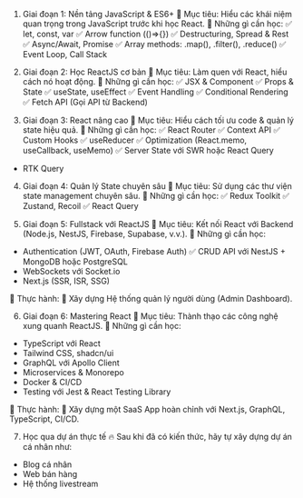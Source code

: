 1. Giai đoạn 1: Nền tảng JavaScript & ES6+
🔹 Mục tiêu: Hiểu các khái niệm quan trọng trong JavaScript trước khi học React.
🔹 Những gì cần học:
✅ let, const, var
✅ Arrow function (()=>{})
✅ Destructuring, Spread & Rest
✅ Async/Await, Promise
✅ Array methods: .map(), .filter(), .reduce()
✅ Event Loop, Call Stack

2. Giai đoạn 2: Học ReactJS cơ bản
🔹 Mục tiêu: Làm quen với React, hiểu cách nó hoạt động.
🔹 Những gì cần học:
✅ JSX & Component
✅ Props & State
✅ useState, useEffect
✅ Event Handling
✅ Conditional Rendering
✅ Fetch API (Gọi API từ Backend)

3. Giai đoạn 3: React nâng cao
🔹 Mục tiêu: Hiểu cách tối ưu code & quản lý state hiệu quả.
🔹 Những gì cần học:
✅ React Router
✅ Context API
✅ Custom Hooks
✅ useReducer
✅ Optimization (React.memo, useCallback, useMemo)
✅ Server State với SWR hoặc React Query
- RTK Query

4. Giai đoạn 4: Quản lý State chuyên sâu
🔹 Mục tiêu: Sử dụng các thư viện state management chuyên sâu.
🔹 Những gì cần học:
✅ Redux Toolkit
✅ Zustand, Recoil
✅ React Query

5. Giai đoạn 5: Fullstack với ReactJS
🔹 Mục tiêu: Kết nối React với Backend (Node.js, NestJS, Firebase, Supabase, v.v.).
🔹 Những gì cần học:
- Authentication (JWT, OAuth, Firebase Auth)
✅ CRUD API với NestJS + MongoDB hoặc PostgreSQL
- WebSockets với Socket.io
- Next.js (SSR, ISR, SSG)

📌 Thực hành:
🚀 Xây dựng Hệ thống quản lý người dùng (Admin Dashboard).

6. Giai đoạn 6: Mastering React
🔹 Mục tiêu: Thành thạo các công nghệ xung quanh ReactJS.
🔹 Những gì cần học:
- TypeScript với React
- Tailwind CSS, shadcn/ui
- GraphQL với Apollo Client
- Microservices & Monorepo
- Docker & CI/CD
- Testing với Jest & React Testing Library

📌 Thực hành:
🚀 Xây dựng một SaaS App hoàn chỉnh với Next.js, GraphQL, TypeScript, CI/CD.

7. Học qua dự án thực tế
🔥 Sau khi đã có kiến thức, hãy tự xây dựng dự án cá nhân như:
- Blog cá nhân
- Web bán hàng
- Hệ thống livestream
